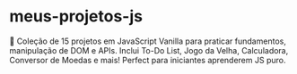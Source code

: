 # meus-projetos-js
 🎯 Coleção de 15 projetos em JavaScript Vanilla para praticar fundamentos, manipulação de DOM e APIs. Inclui To-Do List, Jogo da Velha, Calculadora, Conversor de Moedas e mais! Perfect para iniciantes aprenderem JS puro.

